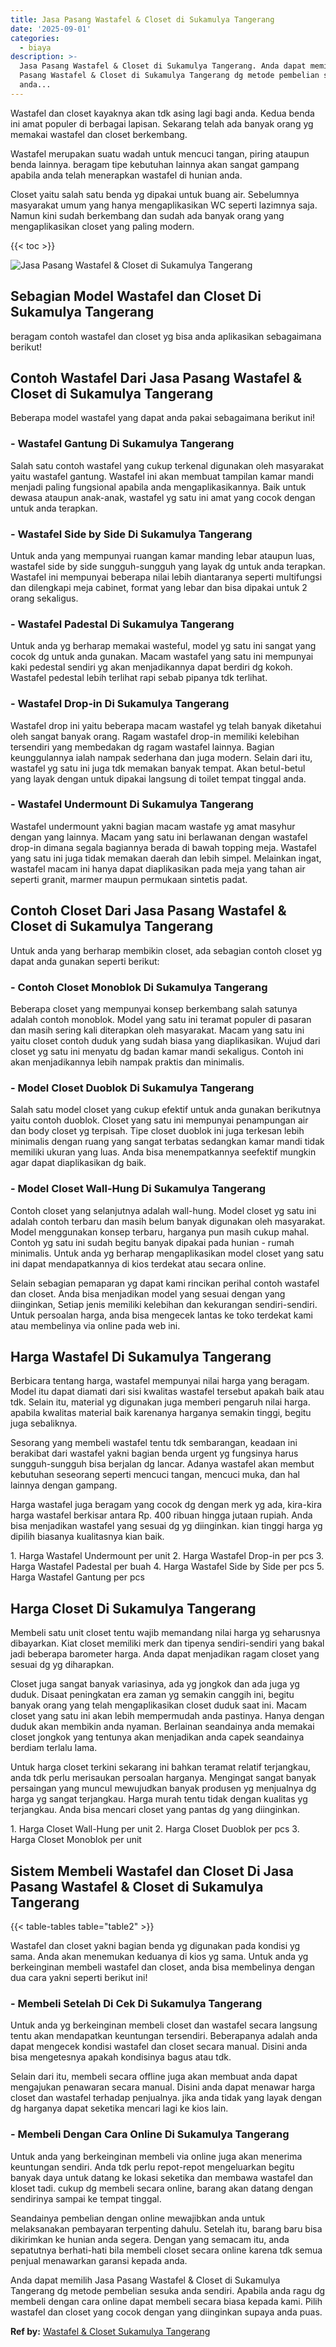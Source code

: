 ```yaml
---
title: Jasa Pasang Wastafel & Closet di Sukamulya Tangerang
date: '2025-09-01'
categories:
  - biaya
description: >-
  Jasa Pasang Wastafel & Closet di Sukamulya Tangerang. Anda dapat memilih Jasa
  Pasang Wastafel & Closet di Sukamulya Tangerang dg metode pembelian sesuka
  anda...
---
```


Wastafel dan closet kayaknya akan tdk asing lagi bagi anda. Kedua benda ini amat populer di berbagai lapisan. Sekarang telah ada banyak orang yg memakai wastafel dan closet berkembang.

Wastafel merupakan suatu wadah untuk mencuci tangan, piring ataupun benda lainnya. beragam tipe kebutuhan lainnya akan sangat gampang apabila anda telah menerapkan wastafel di hunian anda.

Closet yaitu salah satu benda yg dipakai untuk buang air. Sebelumnya masyarakat umum yang hanya mengaplikasikan WC seperti lazimnya saja. Namun kini sudah berkembang dan sudah ada banyak orang yang mengaplikasikan closet yang paling modern.

{{< toc >}}

![Jasa Pasang Wastafel & Closet di Sukamulya Tangerang](/images/wastafel-closet-murah65.png)

## Sebagian Model Wastafel dan Closet Di Sukamulya Tangerang

beragam contoh wastafel dan closet yg bisa anda aplikasikan sebagaimana berikut!

## Contoh Wastafel Dari Jasa Pasang Wastafel & Closet di Sukamulya Tangerang

Beberapa model wastafel yang dapat anda pakai sebagaimana berikut ini!

### \- Wastafel Gantung Di Sukamulya Tangerang

Salah satu contoh wastafel yang cukup terkenal digunakan oleh masyarakat yaitu wastafel gantung. Wastafel ini akan membuat tampilan kamar mandi menjadi paling fungsional apabila anda mengaplikasikannya. Baik untuk dewasa ataupun anak-anak, wastafel yg satu ini amat yang cocok dengan untuk anda terapkan.

### \- Wastafel Side by Side Di Sukamulya Tangerang

Untuk anda yang mempunyai ruangan kamar manding lebar ataupun luas, wastafel side by side sungguh-sungguh yang layak dg untuk anda terapkan. Wastafel ini mempunyai beberapa nilai lebih diantaranya seperti multifungsi dan dilengkapi meja cabinet, format yang lebar dan bisa dipakai untuk 2 orang sekaligus.

### \- Wastafel Padestal Di Sukamulya Tangerang

Untuk anda yg berharap memakai wasteful, model yg satu ini sangat yang cocok dg untuk anda gunakan. Macam wastafel yang satu ini mempunyai kaki pedestal sendiri yg akan menjadikannya dapat berdiri dg kokoh. Wastafel pedestal lebih terlihat rapi sebab pipanya tdk terlihat.

### \- Wastafel Drop-in Di Sukamulya Tangerang

Wastafel drop ini yaitu beberapa macam wastafel yg telah banyak diketahui oleh sangat banyak orang. Ragam wastafel drop-in memiliki kelebihan tersendiri yang membedakan dg ragam wastafel lainnya. Bagian keunggulannya ialah nampak sederhana dan juga modern. Selain dari itu, wastafel yg satu ini juga tdk memakan banyak tempat. Akan betul-betul yang layak dengan untuk dipakai langsung di toilet tempat tinggal anda.

### \- Wastafel Undermount Di Sukamulya Tangerang

Wastafel undermount yakni bagian macam wastafe yg amat masyhur dengan yang lainnya. Macam yang satu ini berlawanan dengan wastafel drop-in dimana segala bagiannya berada di bawah topping meja. Wastafel yang satu ini juga tidak memakan daerah dan lebih simpel. Melainkan ingat, wastafel macam ini hanya dapat diaplikasikan pada meja yang tahan air seperti granit, marmer maupun permukaan sintetis padat.

## Contoh Closet Dari Jasa Pasang Wastafel & Closet di Sukamulya Tangerang

Untuk anda yang berharap membikin closet, ada sebagian contoh closet yg dapat anda gunakan seperti berikut:

### \- Contoh Closet Monoblok Di Sukamulya Tangerang

Beberapa closet yang mempunyai konsep berkembang salah satunya adalah contoh monoblok. Model yang satu ini teramat populer di pasaran dan masih sering kali diterapkan oleh masyarakat. Macam yang satu ini yaitu closet contoh duduk yang sudah biasa yang diaplikasikan. Wujud dari closet yg satu ini menyatu dg badan kamar mandi sekaligus. Contoh ini akan menjadikannya lebih nampak praktis dan minimalis.

### \- Model Closet Duoblok Di Sukamulya Tangerang

Salah satu model closet yang cukup efektif untuk anda gunakan berikutnya yaitu contoh duoblok. Closet yang satu ini mempunyai penampungan air dan body closet yg terpisah. Tipe closet duoblok ini juga terkesan lebih minimalis dengan ruang yang sangat terbatas sedangkan kamar mandi tidak memiliki ukuran yang luas. Anda bisa menempatkannya seefektif mungkin agar dapat diaplikasikan dg baik.

### \- Model Closet Wall-Hung Di Sukamulya Tangerang

Contoh closet yang selanjutnya adalah wall-hung. Model closet yg satu ini adalah contoh terbaru dan masih belum banyak digunakan oleh masyarakat. Model menggunakan konsep terbaru, harganya pun masih cukup mahal. Contoh yg satu ini sudah begitu banyak dipakai pada hunian - rumah minimalis. Untuk anda yg berharap mengaplikasikan model closet yang satu ini dapat mendapatkannya di kios terdekat atau secara online.

Selain sebagian pemaparan yg dapat kami rincikan perihal contoh wastafel dan closet. Anda bisa menjadikan model yang sesuai dengan yang diinginkan, Setiap jenis memiliki kelebihan dan kekurangan sendiri-sendiri. Untuk persoalan harga, anda bisa mengecek lantas ke toko terdekat kami atau membelinya via online pada web ini.

## Harga Wastafel Di Sukamulya Tangerang

Berbicara tentang harga, wastafel mempunyai nilai harga yang beragam. Model itu dapat diamati dari sisi kwalitas wastafel tersebut apakah baik atau tdk. Selain itu, material yg digunakan juga memberi pengaruh nilai harga. apabila kwalitas material baik karenanya harganya semakin tinggi, begitu juga sebaliknya.

Sesorang yang membeli wastafel tentu tdk sembarangan, keadaan ini berakibat dari wastafel yakni bagian benda urgent yg fungsinya harus sungguh-sungguh bisa berjalan dg lancar. Adanya wastafel akan membut kebutuhan seseorang seperti mencuci tangan, mencuci muka, dan hal lainnya dengan gampang.

Harga wastafel juga beragam yang cocok dg dengan merk yg ada, kira-kira harga wastafel berkisar antara Rp. 400 ribuan hingga jutaan rupiah. Anda bisa menjadikan wastafel yang sesuai dg yg diinginkan. kian tinggi harga yg dipilih biasanya kualitasnya kian baik.

1\. Harga Wastafel Undermount per unit 2. Harga Wastafel Drop-in per pcs 3. Harga Wastafel Padestal per buah 4. Harga Wastafel Side by Side per pcs 5. Harga Wastafel Gantung per pcs

## Harga Closet Di Sukamulya Tangerang

Membeli satu unit closet tentu wajib memandang nilai harga yg seharusnya dibayarkan. Kiat closet memiliki merk dan tipenya sendiri-sendiri yang bakal jadi beberapa barometer harga. Anda dapat menjadikan ragam closet yang sesuai dg yg diharapkan.

Closet juga sangat banyak variasinya, ada yg jongkok dan ada juga yg duduk. Disaat peningkatan era zaman yg semakin canggih ini, begitu banyak orang yang telah mengaplikasikan closet duduk saat ini. Macam closet yang satu ini akan lebih mempermudah anda pastinya. Hanya dengan duduk akan membikin anda nyaman. Berlainan seandainya anda memakai closet jongkok yang tentunya akan menjadikan anda capek seandainya berdiam terlalu lama.

Untuk harga closet terkini sekarang ini bahkan teramat relatif terjangkau, anda tdk perlu merisaukan persoalan harganya. Mengingat sangat banyak persaingan yang muncul mewujudkan banyak produsen yg menjualnya dg harga yg sangat terjangkau. Harga murah tentu tidak dengan kualitas yg terjangkau. Anda bisa mencari closet yang pantas dg yang diinginkan.

1\. Harga Closet Wall-Hung per unit 2. Harga Closet Duoblok per pcs 3. Harga Closet Monoblok per unit

## Sistem Membeli Wastafel dan Closet Di Jasa Pasang Wastafel & Closet di Sukamulya Tangerang

{{< table-tables table="table2" >}}

Wastafel dan closet yakni bagian benda yg digunakan pada kondisi yg sama. Anda akan menemukan keduanya di kios yg sama. Untuk anda yg berkeinginan membeli wastafel dan closet, anda bisa membelinya dengan dua cara yakni seperti berikut ini!

### \- Membeli Setelah Di Cek Di Sukamulya Tangerang

Untuk anda yg berkeinginan membeli closet dan wastafel secara langsung tentu akan mendapatkan keuntungan tersendiri. Beberapanya adalah anda dapat mengecek kondisi wastafel dan closet secara manual. Disini anda bisa mengetesnya apakah kondisinya bagus atau tdk.

Selain dari itu, membeli secara offline juga akan membuat anda dapat mengajukan penawaran secara manual. Disini anda dapat menawar harga closet dan wastafel terhadap penjualnya. jika anda tidak yang layak dengan dg harganya dapat seketika mencari lagi ke kios lain.

### \- Membeli Dengan Cara Online Di Sukamulya Tangerang

Untuk anda yang berkeinginan membeli via online juga akan menerima keuntungan sendiri. Anda tdk perlu repot-repot mengeluarkan begitu banyak daya untuk datang ke lokasi seketika dan membawa wastafel dan kloset tadi. cukup dg membeli secara online, barang akan datang dengan sendirinya sampai ke tempat tinggal.

Seandainya pembelian dengan online mewajibkan anda untuk melaksanakan pembayaran terpenting dahulu. Setelah itu, barang baru bisa dikirimkan ke hunian anda segera. Dengan yang semacam itu, anda sepatutnya berhati-hati bila membeli closet secara online karena tdk semua penjual menawarkan garansi kepada anda.

Anda dapat memilih Jasa Pasang Wastafel & Closet di Sukamulya Tangerang dg metode pembelian sesuka anda sendiri. Apabila anda ragu dg membeli dengan cara online dapat membeli secara biasa kepada kami. Pilih wastafel dan closet yang cocok dengan yang diinginkan supaya anda puas.

**Ref by:** [Wastafel & Closet Sukamulya Tangerang](https://id.wikipedia.org/wiki/Wastafel)
